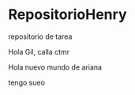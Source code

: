 # RepositorioHenry
repositorio de tarea

Hola Gil, calla ctmr

Hola nuevo mundo de ariana

tengo sueo

